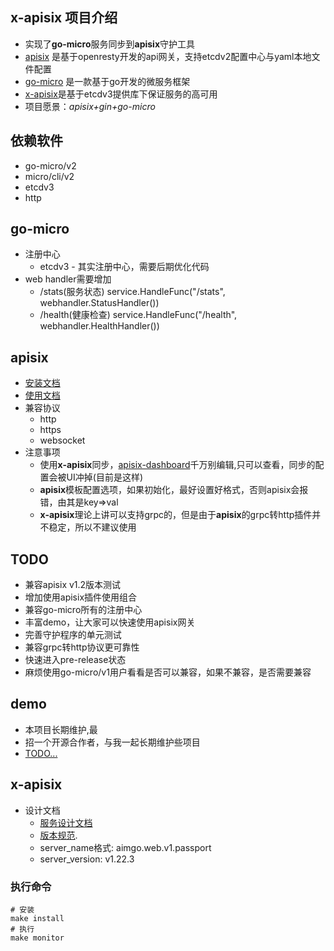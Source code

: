 ## x-apisix 项目介绍
* 实现了**go-micro**服务同步到**apisix**守护工具
* [apisix](https://github.com/apache/incubator-apisix) 是基于openresty开发的api网关，支持etcdv2配置中心与yaml本地文件配置
* [go-micro](https://github.com/micro/go-micro) 是一款基于go开发的微服务框架
* [x-apisix](https://github.com/micro-in-cn/x-apisix)是基于etcdv3提供库下保证服务的高可用
* 项目愿景：*apisix+gin+go-micro* 

## 依赖软件
* go-micro/v2
* micro/cli/v2
* etcdv3
* http

## go-micro
* 注册中心
	* etcdv3 - 其实注册中心，需要后期优化代码
* web handler需要增加
	* /stats(服务状态) service.HandleFunc("/stats", webhandler.StatusHandler())
	* /health(健康检查) service.HandleFunc("/health", webhandler.HealthHandler())

## apisix
* [安装文档](https://github.com/apache/incubator-apisix/blob/master/doc/install-dependencies.md)
* [使用文档](https://github.com/apache/incubator-apisix/blob/master/doc/README_CN.md)
* 兼容协议
	* http
	* https
	* websocket
* 注意事项
	* 使用**x-apisix**同步，[apisix-dashboard](https://github.com/apache/incubator-apisix-dashboard)千万别编辑,只可以查看，同步的配置会被UI冲掉(目前是这样)
	* **apisix**模板配置选项，如果初始化，最好设置好格式，否则apisix会报错，由其是key=>val
	* **x-apisix**理论上讲可以支持grpc的，但是由于**apisix**的grpc转http插件并不稳定，所以不建议使用

## TODO
* 兼容apisix v1.2版本测试
* 增加使用apisix插件使用组合
* 兼容go-micro所有的注册中心
* 丰富demo，让大家可以快速使用apisix网关
* 完善守护程序的单元测试
* 兼容grpc转http协议更可靠性
* 快速进入pre-release状态
* 麻烦使用go-micro/v1用户看看是否可以兼容，如果不兼容，是否需要兼容


## demo
* 本项目长期维护,最
* 招一个开源合作者，与我一起长期维护些项目
* [TODO...](https://github.com/aimpsmile/x-apisix-example)

## x-apisix
* 设计文档
	* [服务设计文档](./server.desgin.md)
	* [版本规范](https://semver.org/ "api版本").
	* server_name格式: aimgo.web.v1.passport
	* server_version: v1.22.3

### 执行命令
```shell
# 安装
make install
# 执行
make monitor
```

